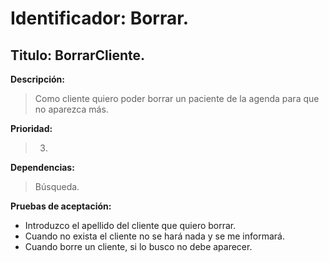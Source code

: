 Identificador: Borrar.
======================
Titulo: BorrarCliente.
----------------------

**Descripción:**
>Como cliente quiero poder borrar un paciente de la agenda para que no aparezca más.

**Prioridad:**
>3.

**Dependencias:**
>Búsqueda.

**Pruebas de aceptación:**
+ Introduzco el apellido del cliente que quiero borrar.
+ Cuando no exista el cliente no se hará nada y se me informará.
+ Cuando borre un cliente, si lo busco no debe aparecer.
